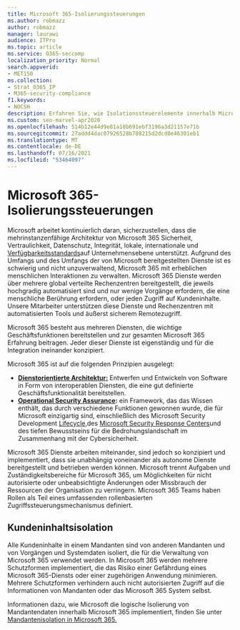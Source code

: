 ```yaml
---
title: Microsoft 365-Isolierungssteuerungen
ms.author: robmazz
author: robmazz
manager: laurawi
audience: ITPro
ms.topic: article
ms.service: O365-seccomp
localization_priority: Normal
search.appverid:
- MET150
ms.collection:
- Strat_O365_IP
- M365-security-compliance
f1.keywords:
- NOCSH
description: Erfahren Sie, wie Isolationssteuerelemente innerhalb Microsoft 365 funktionieren, sodass Dienste je nach Bedarf interaktiv oder autonom bleiben können.
ms.custom: seo-marvel-apr2020
ms.openlocfilehash: 514b12e44d9e81a18b691ebf3196a3d21157e71b
ms.sourcegitcommit: 27addd4dac07926528b788215d2dcd0e46301eb1
ms.translationtype: MT
ms.contentlocale: de-DE
ms.lasthandoff: 07/16/2021
ms.locfileid: "53464097"
---
```

# <a name="microsoft-365-isolation-controls"></a>Microsoft 365-Isolierungssteuerungen 

Microsoft arbeitet kontinuierlich daran, sicherzustellen, dass die mehrinstanzenfähige Architektur von Microsoft 365 Sicherheit, Vertraulichkeit, Datenschutz, Integrität, lokale, internationale und [Verfügbarkeitsstandards](https://www.microsoft.com/TrustCenter/Compliance?service=Office#Icons)auf Unternehmensebene unterstützt. Aufgrund des Umfangs und des Umfangs der von Microsoft bereitgestellten Dienste ist es schwierig und nicht unzuverwaltend, Microsoft 365 mit erheblichen menschlichen Interaktionen zu verwalten. Microsoft 365 Dienste werden über mehrere global verteilte Rechenzentren bereitgestellt, die jeweils hochgradig automatisiert sind und nur wenige Vorgänge erfordern, die eine menschliche Berührung erfordern, oder jeden Zugriff auf Kundeninhalte. Unsere Mitarbeiter unterstützen diese Dienste und Rechenzentren mit automatisierten Tools und äußerst sicherem Remotezugriff. 

Microsoft 365 besteht aus mehreren Diensten, die wichtige Geschäftsfunktionen bereitstellen und zur gesamten Microsoft 365 Erfahrung beitragen. Jeder dieser Dienste ist eigenständig und für die Integration ineinander konzipiert.

Microsoft 365 ist auf die folgenden Prinzipien ausgelegt:

 - **[Dienstorientierte Architektur:](/previous-versions/aa480021(v=msdn.10))** Entwerfen und Entwickeln von Software in Form von interoperablen Diensten, die eine gut definierte Geschäftsfunktionalität bereitstellen.
 - **[Operational Security Assurance](https://www.microsoft.com/download/details.aspx?id=40872):** ein Framework, das das Wissen enthält, das durch verschiedene Funktionen gewonnen wurde, die für Microsoft einzigartig sind, einschließlich des Microsoft Security Development [Lifecycle,](https://www.microsoft.com/sdl/default.aspx)des [Microsoft Security Response Centers](https://technet.microsoft.com/library/dn440717.aspx)und des tiefen Bewusstseins für die Bedrohungslandschaft im Zusammenhang mit der Cybersicherheit.

Microsoft 365 Dienste arbeiten miteinander, sind jedoch so konzipiert und implementiert, dass sie unabhängig voneinander als autonome Dienste bereitgestellt und betrieben werden können. Microsoft trennt Aufgaben und Zuständigkeitsbereiche für Microsoft 365, um Möglichkeiten für nicht autorisierte oder unbeabsichtigte Änderungen oder Missbrauch der Ressourcen der Organisation zu verringern. Microsoft 365 Teams haben Rollen als Teil eines umfassenden rollenbasierten Zugriffssteuerungsmechanismus definiert.

## <a name="customer-content-isolation"></a>Kundeninhaltsisolation

Alle Kundeninhalte in einem Mandanten sind von anderen Mandanten und von Vorgängen und Systemdaten isoliert, die für die Verwaltung von Microsoft 365 verwendet werden. In Microsoft 365 werden mehrere Schutzformen implementiert, die das Risiko einer Gefährdung eines Microsoft 365-Diensts oder einer zugehörigen Anwendung minimieren. Mehrere Schutzformen verhindern auch nicht autorisierten Zugriff auf die Informationen von Mandanten oder das Microsoft 365 System selbst.

Informationen dazu, wie Microsoft die logische Isolierung von Mandantendaten innerhalb Microsoft 365 implementiert, finden Sie unter [Mandantenisolation in Microsoft 365.](microsoft-365-tenant-isolation-overview.md)